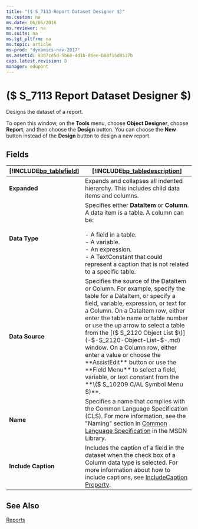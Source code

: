 ```yaml
---
title: "($ S_7113 Report Dataset Designer $)"
ms.custom: na
ms.date: 06/05/2016
ms.reviewer: na
ms.suite: na
ms.tgt_pltfrm: na
ms.topic: article
ms-prod: "dynamics-nav-2017"
ms.assetid: 9387ce5d-5b68-4d1b-86ee-b88f15d8537b
caps.latest.revision: 8
manager: edupont
---
```

# ($ S_7113 Report Dataset Designer $)
Designs the dataset of a report.  

 To open this window, on the **Tools** menu, choose **Object Designer**, choose **Report**, and then choose the **Design** button. You can choose the **New** button instead of the **Design** button to design a new report.  

## Fields  

|[!INCLUDE[bp_tablefield](../includes/bp_tablefield_md.md)]|[!INCLUDE[bp_tabledescription](../includes/bp_tabledescription_md.md)]|  
|---------------------------------|---------------------------------------|  
|**Expanded**|Expands and collapses all indented hierarchy. This includes child data items and columns.|  
|**Data Type**|Specifies either **DataItem** or **Column**. A data item is a table. A column can be:<br /><br /> -   A field in a table.<br />-   A variable.<br />-   An expression.<br />-   A TextConstant that could represent a caption that is not related to a specific table.|  
|**Data Source**|Specifies the source of the DataItem or Column. For example, specify the table for a DataItem, or specify a field, variable, expression, or text for a Column. On a DataItem row, either enter the table name or table number or use the up arrow to select a table from the [\($ S\_2120 Object List $\)](-$-S_2120-Object-List-$-.md) window. On a Column row, either enter a value or choose the **AssistEdit** button or use the **Field Menu** to select a field, variable, or text constant from the **\($ S\_10209 C/AL Symbol Menu $\)**.|  
|**Name**|Specifies a name that complies with the Common Language Specification \(CLS\). For more information, see the "Naming" section in [Common Language Specification](http://go.microsoft.com/fwlink/?LinkId=193144) in the MSDN Library.|  
|**Include Caption**|Includes the caption of a field in the dataset when the check box of a Column data type is selected. For more information about how to include captions, see [IncludeCaption Property](../IncludeCaption-Property.md).|  

## See Also  
 [Reports](../Reports.md)

